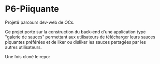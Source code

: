 # P6-Piiquante
Projet6 parcours dev-web de OCs.


Ce projet porte sur la construction du back-end d'une application type "galerie de sauces" permettant aux utilisateurs de télécharger leurs sauces piquantes préférées et de liker ou disliker les sauces partagées par les autres utilisateurs.

Une fois cloné le repo:


